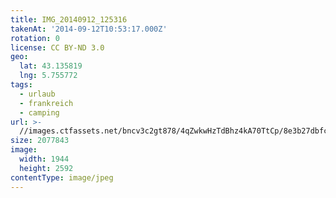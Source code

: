 ```yaml
---
title: IMG_20140912_125316
takenAt: '2014-09-12T10:53:17.000Z'
rotation: 0
license: CC BY-ND 3.0
geo:
  lat: 43.135819
  lng: 5.755772
tags:
  - urlaub
  - frankreich
  - camping
url: >-
  //images.ctfassets.net/bncv3c2gt878/4qZwkwHzTdBhz4kA70TtCp/8e3b27dbfceb0e16515717a509e4b7b1/img_20140912_125316_28031167080_o
size: 2077843
image:
  width: 1944
  height: 2592
contentType: image/jpeg
---
```


